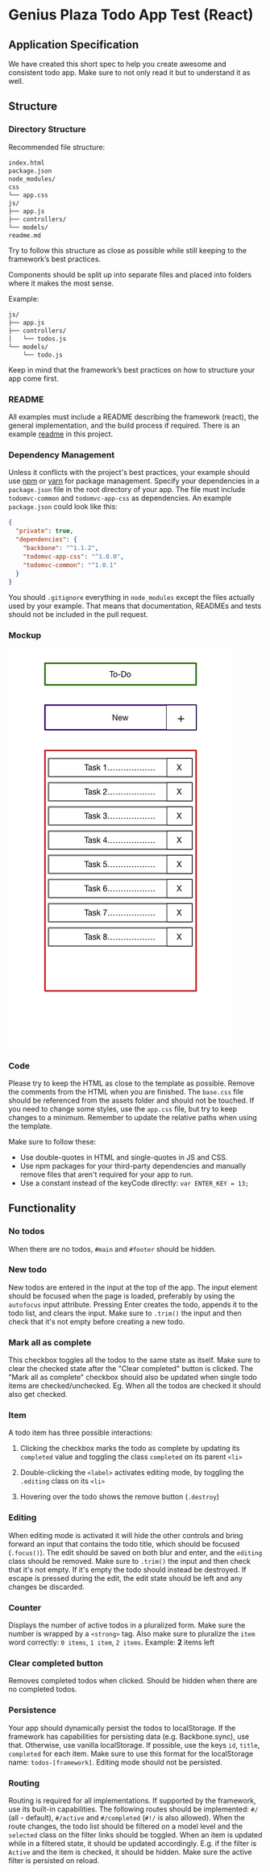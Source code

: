 # Genius Plaza Todo App Test (React)

## Application Specification

We have created this short spec to help you create awesome and consistent todo app. Make sure to not only read it but to understand it as well.

## Structure

### Directory Structure

Recommended file structure:

```
index.html
package.json
node_modules/
css
└── app.css
js/
├── app.js
├── controllers/
└── models/
readme.md
```

Try to follow this structure as close as possible while still keeping to the framework’s best practices.

Components should be split up into separate files and placed into folders where it makes the most sense.

Example:

```
js/
├── app.js
├── controllers/
│   └── todos.js
└── models/
    └── todo.js
```

Keep in mind that the framework’s best practices on how to structure your app come first.

### README

All examples must include a README describing the framework (react), the general implementation, and the build process if required. There is an example [readme](readme.example.md) in this project.

### Dependency Management

Unless it conflicts with the project's best practices, your example should use [npm](https://npmjs.com) or [yarn](https://yarnpkg.com/) for package management. Specify your dependencies in a `package.json` file in the root directory of your app. The file must include `todomvc-common` and `todomvc-app-css` as dependencies. An example `package.json` could look like this:

```json
{
  "private": true,
  "dependencies": {
    "backbone": "^1.1.2",
    "todomvc-app-css": "^1.0.0",
    "todomvc-common": "^1.0.1"
  }
}
```

You should `.gitignore` everything in `node_modules` except the files actually used by your example. That means that documentation, READMEs and tests should not be included in the pull request.

### Mockup

![Mockup V1](images/mockup-v1.png)

### Code

Please try to keep the HTML as close to the template as possible. Remove the comments from the HTML when you are finished. The `base.css` file should be referenced from the assets folder and should not be touched. If you need to change some styles, use the `app.css` file, but try to keep changes to a minimum. Remember to update the relative paths when using the template.

Make sure to follow these:

- Use double-quotes in HTML and single-quotes in JS and CSS.
- Use npm packages for your third-party dependencies and manually remove files that aren't required for your app to run.
- Use a constant instead of the keyCode directly: `var ENTER_KEY = 13;`

## Functionality

### No todos

When there are no todos, `#main` and `#footer` should be hidden.

### New todo

New todos are entered in the input at the top of the app. The input element should be focused when the page is loaded, preferably by using the `autofocus` input attribute. Pressing Enter creates the todo, appends it to the todo list, and clears the input. Make sure to `.trim()` the input and then check that it's not empty before creating a new todo.

### Mark all as complete

This checkbox toggles all the todos to the same state as itself. Make sure to clear the checked state after the "Clear completed" button is clicked. The "Mark all as complete" checkbox should also be updated when single todo items are checked/unchecked. Eg. When all the todos are checked it should also get checked.

### Item

A todo item has three possible interactions:

1. Clicking the checkbox marks the todo as complete by updating its `completed` value and toggling the class `completed` on its parent `<li>`

2. Double-clicking the `<label>` activates editing mode, by toggling the `.editing` class on its `<li>`

3. Hovering over the todo shows the remove button (`.destroy`)

### Editing

When editing mode is activated it will hide the other controls and bring forward an input that contains the todo title, which should be focused (`.focus()`). The edit should be saved on both blur and enter, and the `editing` class should be removed. Make sure to `.trim()` the input and then check that it's not empty. If it's empty the todo should instead be destroyed. If escape is pressed during the edit, the edit state should be left and any changes be discarded.

### Counter

Displays the number of active todos in a pluralized form. Make sure the number is wrapped by a `<strong>` tag. Also make sure to pluralize the `item` word correctly: `0 items`, `1 item`, `2 items`. Example: **2** items left

### Clear completed button

Removes completed todos when clicked. Should be hidden when there are no completed todos.

### Persistence

Your app should dynamically persist the todos to localStorage. If the framework has capabilities for persisting data (e.g. Backbone.sync), use that. Otherwise, use vanilla localStorage. If possible, use the keys `id`, `title`, `completed` for each item. Make sure to use this format for the localStorage name: `todos-[framework]`. Editing mode should not be persisted.

### Routing

Routing is required for all implementations. If supported by the framework, use its built-in capabilities. The following routes should be implemented: `#/` (all - default), `#/active` and `#/completed` (`#!/` is also allowed). When the route changes, the todo list should be filtered on a model level and the `selected` class on the filter links should be toggled. When an item is updated while in a filtered state, it should be updated accordingly. E.g. if the filter is `Active` and the item is checked, it should be hidden. Make sure the active filter is persisted on reload.
